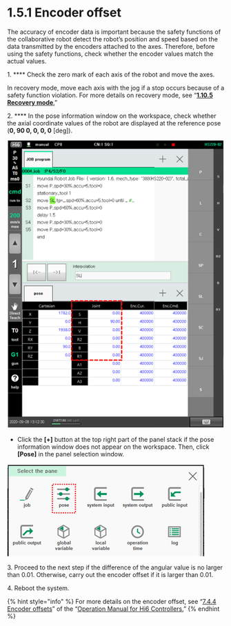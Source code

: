 # 1.5.1 Encoder offset

The accuracy of encoder data is important because the safety functions of the collaborative robot detect the robot’s position and speed based on the data transmitted by the encoders attached to the axes. Therefore, before using the safety functions, check whether the encoder values match the actual values.

1\. **** Check the zero mark of each axis of the robot and move the axes.

In recovery mode, move each axis with the jog if a stop occurs because of a safety function violation. For more details on recovery mode, see “[**1.10.5 Recovery mode**.](../1-10-safety-condition-monitoring/5-recovery-mode/)”

2\. **** In the pose information window on the workspace, check whether the axial coordinate values of the robot are displayed at the reference pose (**0, 90 0, 0, 0, 0** \[deg]).

![](<../../_assets/image_35.png>)



* Click the **\[+]** button at the top right part of the panel stack if the pose information window does not appear on the workspace. Then, click **\[Pose]** in the panel selection window.

![](<../../_assets/image_43.png>)

3\. Proceed to the next step if the difference of the angular value is no larger than 0.01. Otherwise, carry out the encoder offset if it is larger than 0.01.

4\. Reboot the system.

{% hint style="info" %}
For more details on the encoder offset, see “[7.4.4 Encoder offsets](https://hyundai-robotics.gitbook.io/hi6-operation-manual/v/op-english/7-setting/7-4-robot-parameter/encoder-offset)” of the “[Operation Manual for Hi6 Controllers.](https://hyundai-robotics.gitbook.io/hi6-operation-manual/v/op-english/)”
{% endhint %}
